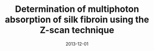 ---
title: "Determination of multiphoton absorption of silk fibroin using the Z-scan technique"
collection: publications
permalink: /publication/2013-12-01-Determination-of-multiphoton-absorption-of-silk-fibroin-using-the-Z-scan-technique
scholarlink: https://scholar.google.com/scholar?q=Determination+of+multiphoton+absorption+of+silk+fibroin+using+the+Z+scan+technique
date: 2013-12-01
venue: 'Opt Express'
citation: ' M. Applegate,  B. Marelli,  D. Kaplan,  F. Omenetto, &quot;Determination of multiphoton absorption of silk fibroin using the Z-scan technique.&quot; Opt Express, 2013.'
firstauthor: true
---